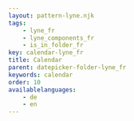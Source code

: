```yaml
---
layout: pattern-lyne.njk
tags: 
    - lyne_fr
    - lyne_components_fr
    - is_in_folder_fr
key: calendar-lyne_fr
title: Calendar
parent: datepicker-folder-lyne_fr
keywords: calendar
order: 10
availablelanguages: 
    - de
    - en
---
```

